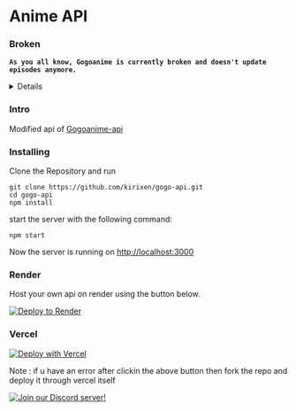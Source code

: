 # Anime API


### Broken
**`As you all know, Gogoanime is currently broken and doesn't update episodes anymore.`**

<details>
  <summary>Details</summary>
  Gogoanime is experiencing issues with updating episodes, which is why the API may not return the most recent content. 

  Kindly note that no complaints be made regarding the lack of updates as I can't do anything.
</details>

### Intro

Modified api of [Gogoanime-api](https://github.com/riimuru/gogoanime-api)

### Installing

Clone the Repository and run


```
git clone https://github.com/kirixen/gogo-api.git
cd gogo-api
npm install 
```
start the server with the following command:
```
npm start
```

Now the server is running on <a href="http://localhost:3000">http://localhost:3000</a>

### Render
Host your own api on render using the button below.

[![Deploy to Render](https://render.com/images/deploy-to-render-button.svg)](https://render.com/deploy?repo=https://github.com/Kirixen/gogo-api)

### Vercel

[![Deploy with Vercel](https://vercel.com/button)](https://vercel.com/new/clone?repository-url=https%3A%2F%2Fgithub.com%2Fkirixen%gogo-api)

Note : if u have an error after clickin the above button then fork the repo and deploy it through vercel itself

[![Join our Discord server!](https://invidget.switchblade.xyz/VsPXjNRcbw)](https://discord.gg/VsPXjNRcbw)

